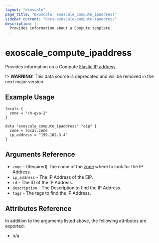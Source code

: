 ```yaml
---
layout: "exoscale"
page_title: "Exoscale: exoscale_compute_ipaddress"
sidebar_current: "docs-exoscale-compute-ipaddress"
description: |-
  Provides information about a Compute template.
---
```


# exoscale\_compute\_ipaddress

Provides information on a Compute [Elastic IP address][eip-doc].

!> **WARNING:** This data source is deprecated and will be removed in the next major version.


## Example Usage

```hcl
locals {
  zone = "ch-gva-2"
}

data "exoscale_compute_ipaddress" "eip" {
  zone = local.zone
  ip_address = "159.162.3.4"
}
```


## Arguments Reference

* `zone` - (Required) The name of the [zone][zone] where to look for the IP Address.
* `ip_address` - The IP Address of the EIP.
* `id` - The ID of the IP Address.
* `description` - The Description to find the IP Address.
* `tags` - The tags to find the IP Address.


## Attributes Reference

In addition to the arguments listed above, the following attributes are exported:

* n/a


[eip-doc]: https://community.exoscale.com/documentation/compute/eip/
[zone]: https://www.exoscale.com/datacenters/
